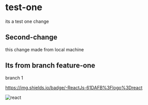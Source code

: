 # test-one
its a test
one change

## Second-change
this change made from local machine

## Its from branch feature-one
branch 1

https://img.shields.io/badge/-ReactJs-61DAFB%3Flogo%3Dreact

![react](https://img.shields.io/badge/-ReactJs-61DAFB%3Flogo%3Dreact)


